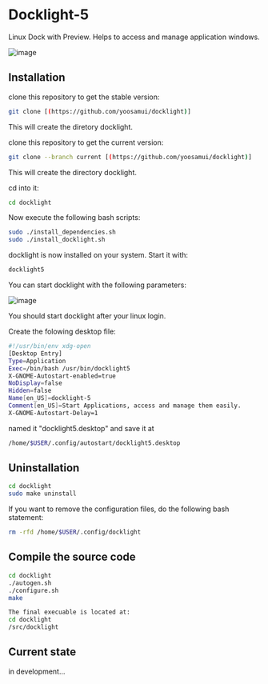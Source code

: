 # Docklight-5
Linux Dock with Preview.
Helps to access and manage application windows.

![image](https://github.com/user-attachments/assets/ca3dc03c-05c5-430d-b143-e553aeadeebe)


## Installation
clone this repository to get the stable version:

```bash
git clone [(https://github.com/yoosamui/docklight)]
```
This will create the diretory docklight.

clone this repository to get the current version:

```bash
git clone --branch current [(https://github.com/yoosamui/docklight)]
```
This will create the directory docklight.


cd into it:

```bash
cd docklight
```

Now execute the following bash scripts:

```bash
sudo ./install_dependencies.sh
sudo ./install_docklight.sh
```
docklight is now installed on your system.
Start it with:

```bash
docklight5
```
You can start docklight with the following parameters:

![image](https://github.com/user-attachments/assets/9555d475-219b-43fc-9f16-237003d7f509)


You should start docklight after your linux login.

Create the folowing desktop file:

```bash
#!/usr/bin/env xdg-open
[Desktop Entry]
Type=Application
Exec=/bin/bash /usr/bin/docklight5
X-GNOME-Autostart-enabled=true
NoDisplay=false
Hidden=false
Name[en_US]=docklight-5
Comment[en_US]=Start Applications, access and manage them easily.
X-GNOME-Autostart-Delay=1
```

named it "docklight5.desktop" and save it at
```bash
/home/$USER/.config/autostart/docklight5.desktop
```

## Uninstallation

```bash
cd docklight
sudo make uninstall
```
If you want to remove the configuration files, do the following bash statement:
```bash
rm -rfd /home/$USER/.config/docklight
```
## Compile the source code

```bash
cd docklight
./autogen.sh
./configure.sh
make

The final execuable is located at:
cd docklight
/src/docklight

```

## Current state

in development...



